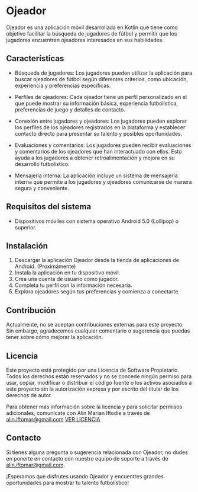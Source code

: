 # Ojeador

Ojeador es una aplicación móvil desarrollada en Kotlin que tiene como objetivo facilitar la búsqueda de jugadores de fútbol y permitir que los jugadores encuentren ojeadores interesados en sus habilidades.

## Características

- Búsqueda de jugadores: Los jugadores pueden utilizar la aplicación para buscar ojeadores de fútbol según diferentes criterios, como ubicación, experiencia y preferencias específicas.

- Perfiles de ojeadores: Cada ojeador tiene un perfil personalizado en el que puede mostrar su información básica, experiencia futbolística, preferencias de juego y detalles de contacto.

- Conexión entre jugadores y ojeadores: Los jugadores pueden explorar los perfiles de los ojeadores registrados en la plataforma y establecer contacto directo para presentar su talento y posibles oportunidades.

- Evaluaciones y comentarios: Los jugadores pueden recibir evaluaciones y comentarios de los ojeadores que han interactuado con ellos. Esto ayuda a los jugadores a obtener retroalimentación y mejora en su desarrollo futbolístico.

- Mensajería interna: La aplicación incluye un sistema de mensajería interna que permite a los jugadores y ojeadores comunicarse de manera segura y conveniente.

## Requisitos del sistema

- Dispositivos móviles con sistema operativo Android 5.0 (Lollipop) o superior.

## Instalación

1. Descargar la aplicación Ojeador desde la tienda de aplicaciones de Android. (Proximámente)
2. Instala la aplicación en tu dispositivo móvil.
3. Crea una cuenta de usuario como jugador.
4. Completa tu perfil con la información necesaria.
5. Explora ojeadores según tus preferencias y comienza a conectarte.

## Contribución

Actualmente, no se aceptan contribuciones externas para este proyecto. Sin embargo, agradecemos cualquier comentario o sugerencia que puedas tener sobre cómo mejorar la aplicación.

## Licencia

Este proyecto está protegido por una Licencia de Software Propietario. Todos los derechos están reservados y no se concede ningún permiso para usar, copiar, modificar o distribuir el código fuente o los activos asociados a este proyecto sin la autorización expresa y por escrito del titular de los derechos de autor.

Para obtener más información sobre la licencia y para solicitar permisos adicionales, comunícate con Alin Marian Iftodie a través de alin.iftomar@gmail.com
[VER LICENCIA](LICENSE)

## Contacto

Si tienes alguna pregunta o sugerencia relacionada con Ojeador, no dudes en ponerte en contacto con nuestro equipo de soporte a través de alin.iftomar@gmail.com.

¡Esperamos que disfrutes usando Ojeador y encuentres grandes oportunidades para mostrar tu talento futbolístico!
